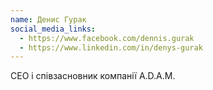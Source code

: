 ```yaml
---
name: Денис Гурак
social_media_links:
  - https://www.facebook.com/dennis.gurak
  - https://www.linkedin.com/in/denys-gurak
---
```


CEO і співзасновник компанії A.D.A.M.
